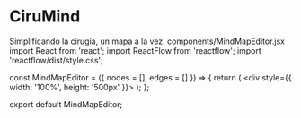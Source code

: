 # CiruMind
Simplificando la cirugía, un mapa a la vez.
components/MindMapEditor.jsx
import React from 'react';
import ReactFlow from 'reactflow';
import 'reactflow/dist/style.css';

const MindMapEditor = ({ nodes = [], edges = [] }) => {
  return (
    <div style={{ width: '100%', height: '500px' }}>
      <ReactFlow nodes={nodes} edges={edges} fitView />
    </div>
  );
};

export default MindMapEditor;
